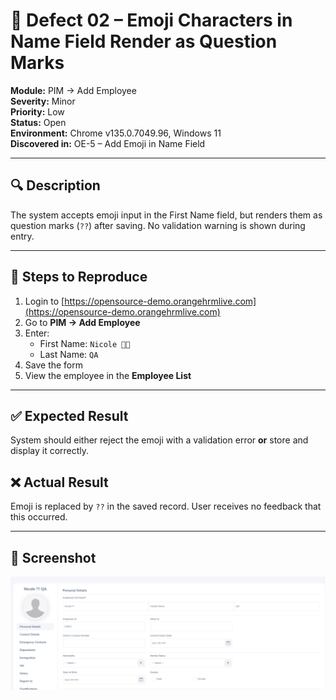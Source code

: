 # 🐞 Defect 02 – Emoji Characters in Name Field Render as Question Marks

**Module:** PIM → Add Employee  
**Severity:** Minor  
**Priority:** Low  
**Status:** Open  
**Environment:** Chrome v135.0.7049.96, Windows 11  
**Discovered in:** OE-5 – Add Emoji in Name Field

---

## 🔍 Description
The system accepts emoji input in the First Name field, but renders them as question marks (`??`) after saving. No validation warning is shown during entry.

---

## 🧪 Steps to Reproduce
1. Login to [https://opensource-demo.orangehrmlive.com](https://opensource-demo.orangehrmlive.com)  
2. Go to **PIM → Add Employee**  
3. Enter:  
   - First Name: `Nicole 💅🏽`  
   - Last Name: `QA`  
4. Save the form  
5. View the employee in the **Employee List**

---

## ✅ Expected Result
System should either reject the emoji with a validation error **or** store and display it correctly.

## ❌ Actual Result
Emoji is replaced by `??` in the saved record. User receives no feedback that this occurred.

---

## 📸 Screenshot

![C:\Users\sunch\Projects\qa-portfolio-shontelle-nicole\01-live-app-testing\OrangeHRM_EmployeeFlow\Screenshots\OE5-emojiname-step-3.png](../Screenshots/OE5-emojiname-step-3.png)
